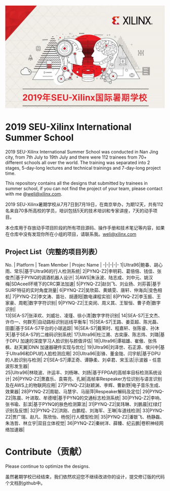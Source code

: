 ![alt tag](./images/SummerCamp.png)
# 2019 SEU-Xilinx International Summer School

2019 SEU-Xilinx International Summer School was conducted in Nan Jing city, from 7th July to 19th July and there were 112 trainees from 70+ different schools all over the world. The training was separated into 2 stages, 5-day-long lectures and technical trainings and  7-day-long project time. 

This repository contains all the designs that submitted by trainees in summer school, if you can not find the project of your team, please contact with me @weli@xilinx.com. 

2019 SEU-Xilinx暑期学校从7月7日到7月19日，在南京举办，为期12天，共有112名来自70多所高校的学员，培训包括5天的技术培训和专家讲座，7天的动手项目。

本仓库用于存放动手项目阶段的所有项目源码、操作手册和技术笔记等内容，如果在仓库中没有发现你所在小组的项目，请联系我。weli@xilinx.com

## Project List（完整的项目列表）

No. | Platform | Team Member | Projec Name |
-|-|-|-|-
1|Ultra96|鲍春、胡心雨、常乐|基于Ultra96的行人检测系统|
2|PYNQ-Z2|李明莉、葛倍倍、钱佳、张俊杰|基于PYNQ的调酒机器人设计|
3|AWS|朱泳波、陆志成、刘中元、姚汉梅|SDAceel环境下的CRC算法加速|
5|PYNQ-Z2|赵剑飞、刘业扬、刘荪荟|基于SURF特征的实时角度测量|
6|PYNQ-Z2|吴欣茹、黄婧雯、唐轩、仲海兵|变色相机|
7|PYNQ-Z2|李文涛、苗壮、胡遵阳|数电课程实验|
8|PYNQ-Z2|李玉振、王家豪、周乾|数字字符识别|
9|PYNQ-Z2|王奕闵、周义其、王智恒、曹子奇|数字识别|					
13|SEA-S7|张泽欢、刘威壮、凌瑾、徐小清|数字字符识别|
14|SEA-S7|王文杰、许巾一、何群芳|自动路标识别巡线平衡车|
15|SEA-S7|王路、姜亚超、陈光磊、田蕾|基于SEA-S7平台的小球追踪|
16|SEA-S7|戴荣时、程嘉轩、张陈睿、孙沐天|基于SEA-S7的二维码识别系统|
17|Ultra96|杜江溯、古奕康、陈志炜、刘璐|基于DPU 加速的深度学习人脸识别与颜值评估|
18|Ultra96|谭祖雄、崔傲、张伟枫、赵天翼|DNN 加速器硬件实现与优化|
19|Ultra96|刘泽世、石正源、侯兴中|基于Ultra96和DPU的人脸检测应用|
20|Ultra96|彭锋、董金陇、闫宇航|基于DPU的人脸识别与检测|
21|SEA-S7|谭正奇、谭静柔、刘卓君、宋玉洁|示波器 - 任意波形发生器|				
25|Ultra96|林晓波、许运丰、刘杨琳、刘扬|基于FPGA的高帧率目标检测系统设计|
26|PYNQ-Z2|萧嘉乐、袁霄亮、孔昶|高帧率Respeaker方位识别与语言识别及在AWS上的物联网应用|
27|PYNQ-Z2|赵颖渊、李辉、曹新野|电子音乐生成、效果器|
28|PYNQ-Z2|周聪、马慧宇、马丽萍|Respeaker解码及定位|
29|PYNQ-Z2|陈晨、叶进取、牟德增|基于PYNQ的交通标志检测系统|
30|PYNQ-Z2|李响、张书瑜、彭滨|基于PYNQ的肤色检测算法|
31|PYNQ-Z2|吴玮琳、刘鹏晨|红绿灯识别及反馈|
32|PYNQ-Z2|洪刚、白鹏程、刘海军、王琳|车道线检测|
33|PYNQ-Z2|贾广瑞、赵凡、陈欣怡、杨悦|行人模型检测|
35|PYNQ-Z2|潘银飞、杨静磊、朱浩哲、林立宇|双目立体视觉|
36|PYNQ-Z2|秦树洋、薛臻、纪云鹏|卷积神经网络加速器|


# Contribute（贡献）

Please continue to optimize the designs.

虽然暑期学校已经结束，我们依然欢迎您不继续改进你的设计，提交修订版的代码个文档到github中。